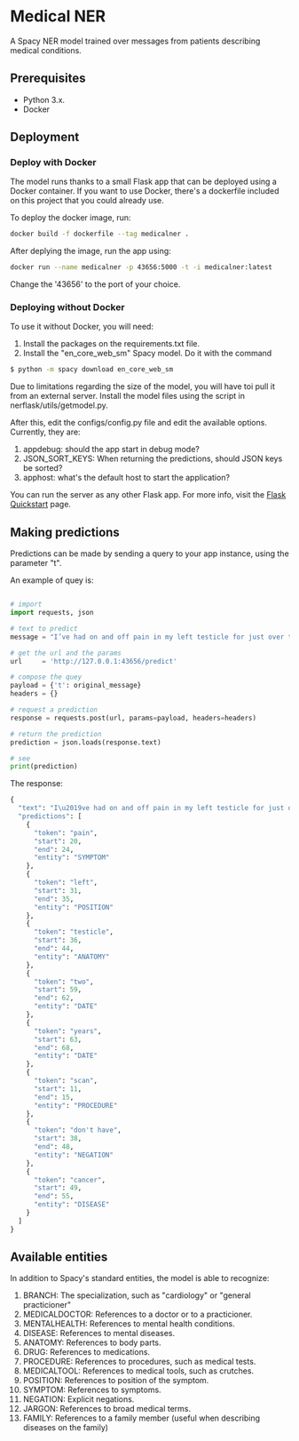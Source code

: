 # Medical NER

A Spacy NER model trained over messages from patients describing medical conditions.

## Prerequisites

- Python 3.x.
- Docker

## Deployment 

### Deploy with Docker

The model runs thanks to a small Flask app that can be deployed using a Docker container. If you want to use Docker, there's a dockerfile included on this project that you could already use. 

To deploy the docker image, run: 

```bash
docker build -f dockerfile --tag medicalner .
```

After deplying the image, run the app using:

```bash
docker run --name medicalner -p 43656:5000 -t -i medicalner:latest
```

Change the '43656' to the port of your choice.

### Deploying without Docker

To use it without Docker, you will need:

1. Install the packages on the requirements.txt file.
2. Install the "en_core_web_sm" Spacy model. Do it with the command

```bash
$ python -m spacy download en_core_web_sm
```

Due to limitations regarding the size of the model, you will have toi pull it from an external server. Install the model files using the script in nerflask/utils/getmodel.py.

After this, edit the configs/config.py file and edit the available options. Currently, they are:

1. appdebug: should the app start in debug mode?
2. JSON_SORT_KEYS: When returning the predictions, should JSON keys be sorted?
3. apphost: what's the default host to start the application?

You can run the server as any other Flask app. For more info, visit the [Flask Quickstart](https://flask.palletsprojects.com/en/1.1.x/quickstart/) page.

## Making predictions

Predictions can be made by sending a query to your app instance, using the parameter "t".

An example of quey is:

```python

# import
import requests, json

# text to predict
message = "I’ve had on and off pain in my left testicle for just over two years now. I’ve had a scan to corroborate that I don't have cancer."

# get the url and the params
url     = 'http://127.0.0.1:43656/predict'

# compose the quey
payload = {'t': original_message}
headers = {}

# request a prediction
response = requests.post(url, params=payload, headers=headers)

# return the prediction
prediction = json.loads(response.text)

# see
print(prediction)

```

The response:

```python
{
  "text": "I\u2019ve had on and off pain in my left testicle for just over two years now. I\u2019ve had a scan to corroborate that I don't have cancer.", 
  "predictions": [
    {
      "token": "pain", 
      "start": 20, 
      "end": 24, 
      "entity": "SYMPTOM"
    }, 
    {
      "token": "left", 
      "start": 31, 
      "end": 35, 
      "entity": "POSITION"
    }, 
    {
      "token": "testicle", 
      "start": 36, 
      "end": 44, 
      "entity": "ANATOMY"
    }, 
    {
      "token": "two", 
      "start": 59, 
      "end": 62, 
      "entity": "DATE"
    }, 
    {
      "token": "years", 
      "start": 63, 
      "end": 68, 
      "entity": "DATE"
    }, 
    {
      "token": "scan", 
      "start": 11, 
      "end": 15, 
      "entity": "PROCEDURE"
    }, 
    {
      "token": "don't have", 
      "start": 38, 
      "end": 48, 
      "entity": "NEGATION"
    }, 
    {
      "token": "cancer", 
      "start": 49, 
      "end": 55, 
      "entity": "DISEASE"
    }
  ]
}
```
## Available entities

In addition to Spacy's standard entities, the model is able to recognize: 

1. BRANCH: The specialization, such as "cardiology" or "general practicioner"
2. MEDICALDOCTOR: References to a doctor or to a practicioner. 
3. MENTALHEALTH: References to mental health conditions.
4. DISEASE: References to mental diseases.
5. ANATOMY: References to body parts.
6. DRUG: References to medications.
7. PROCEDURE: References to procedures, such as medical tests.
8. MEDICALTOOL: References to medical tools, such as crutches.
9. POSITION: References to position of the symptom.
10. SYMPTOM: References to symptoms.
11. NEGATION: Explicit negations.
12. JARGON: References to broad medical terms.
13. FAMILY: References to a family member (useful when describing diseases on the family)




















